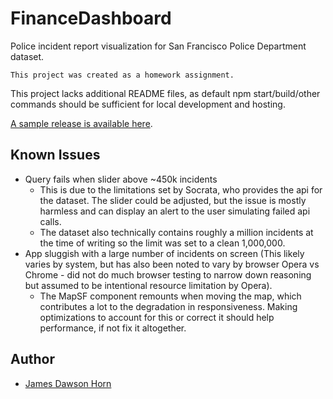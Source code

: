 # FinanceDashboard
Police incident report visualization for San Francisco Police Department dataset.

`This project was created as a homework assignment.`  

This project lacks additional README files, as default npm start/build/other commands should be sufficient for local development and hosting.

[A sample release is available here](https://liveearth-dawson-homework.netlify.app/).

## Known Issues
- Query fails when slider above ~450k incidents
    - This is due to the limitations set by Socrata, who provides the api for the dataset. The slider could be adjusted, but the issue is mostly harmless and can display an alert to the user simulating failed api calls.
    - The dataset also technically contains roughly a million incidents at the time of writing so the limit was set to a clean 1,000,000.
- App sluggish with a large number of incidents on screen (This likely varies by system, but has also been noted to vary by browser Opera vs Chrome - did not do much browser testing to narrow down reasoning but assumed to be intentional resource limitation by Opera).
    - The MapSF component remounts when moving the map, which contributes a lot to the degradation in responsiveness. Making optimizations to account for this or correct it should help performance, if not fix it altogether.

## Author
- [James Dawson Horn](https://github.com/jhorn00)
